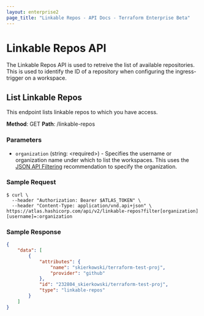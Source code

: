 ```yaml
---
layout: enterprise2
page_title: "Linkable Repos - API Docs - Terraform Enterprise Beta"
---
```


# Linkable Repos API

The Linkable Repos API is used to retreive the list of available repositories. This is used to identify the ID of a repository when configuring the ingress-trigger on a workspace.

## List Linkable Repos

This endpoint lists linkable repos to which you have access.

**Method**: GET
**Path**: /linkable-repos

### Parameters

- `organization` (string: \<required\>) - Specifies the username or organization name under which to list the workspaces. This uses the [JSON API Filtering](http://jsonapi.org/recommendations/#filtering) recommendation to specify the organization.

### Sample Request

```shell
$ curl \
  --header "Authorization: Bearer $ATLAS_TOKEN" \
  --header "Content-Type: application/vnd.api+json" \
https://atlas.hashicorp.com/api/v2/linkable-repos?filter[organization][username]=:organization
```



### Sample Response

```json
{
    "data": [
        {
            "attributes": {
                "name": "skierkowski/terraform-test-proj",
                "provider": "github"
            },
            "id": "232804_skierkowski/terraform-test-proj",
            "type": "linkable-repos"
        }
    ]
}

```

